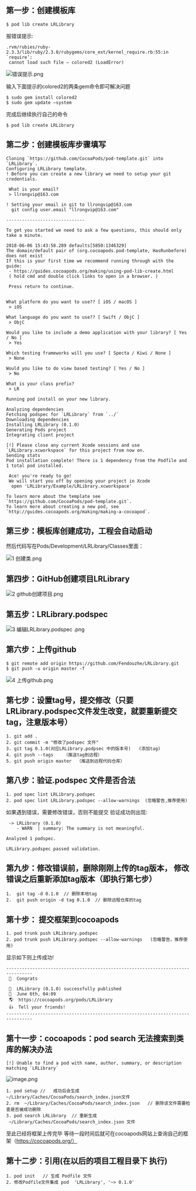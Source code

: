 ## 第一步：创建模板库
```
$ pod lib create LRLibrary
```
报错误提示: 
```
.rvm/rubies/ruby-2.3.3/lib/ruby/2.3.0/rubygems/core_ext/kernel_require.rb:55:in `require’:
 cannot load such file – colored2 (LoadError)
```
![错误提示.png](https://upload-images.jianshu.io/upload_images/1464492-5b978adfbe7c3281.png?imageMogr2/auto-orient/strip%7CimageView2/2/w/1240)

输入下面提示的colored2的两条gem命令即可解决问题 
```
$ sudo gem install colored2
$ sudo gem update –system
```

完成后继续执行自己的命令 
```
$ pod lib create LRLibrary
```
## 第二步：创建模板库步骤填写
```
Cloning `https://github.com/CocoaPods/pod-template.git` into `LRLibrary`.
Configuring LRLibrary template.
! Before you can create a new library we need to setup your git credentials.

 What is your email?
 > llrongvip@163.com

! Setting your email in git to llrongvip@163.com
  git config user.email "llrongvip@163.com"

------------------------------

To get you started we need to ask a few questions, this should only take a minute.

2018-06-06 15:43:58.289 defaults[5850:1346329] 
The domain/default pair of (org.cocoapods.pod-template, HasRunbefore) does not exist
If this is your first time we recommend running through with the guide: 
 - https://guides.cocoapods.org/making/using-pod-lib-create.html
 ( hold cmd and double click links to open in a browser. )

 Press return to continue.


What platform do you want to use?? [ iOS / macOS ]
 > iOS

What language do you want to use?? [ Swift / ObjC ]
 > ObjC

Would you like to include a demo application with your library? [ Yes / No ]
 > Yes

Which testing frameworks will you use? [ Specta / Kiwi / None ]
 > None

Would you like to do view based testing? [ Yes / No ]
 > No

What is your class prefix?
 > LR

Running pod install on your new library.

Analyzing dependencies
Fetching podspec for `LRLibrary` from `../`
Downloading dependencies
Installing LRLibrary (0.1.0)
Generating Pods project
Integrating client project

[!] Please close any current Xcode sessions and use `LRLibrary.xcworkspace` for this project from now on.
Sending stats
Pod installation complete! There is 1 dependency from the Podfile and 1 total pod installed.

 Ace! you're ready to go!
 We will start you off by opening your project in Xcode
  open 'LRLibrary/Example/LRLibrary.xcworkspace'

To learn more about the template see `https://github.com/CocoaPods/pod-template.git`.
To learn more about creating a new pod, see `http://guides.cocoapods.org/making/making-a-cocoapod`.
```
## 第三步：模板库创建成功，工程会自动启动
然后代码写在Pods/Development/LRLibrary/Classes里面：

![1 创建类.png](https://upload-images.jianshu.io/upload_images/1464492-da342d833abfaf21.png?imageMogr2/auto-orient/strip%7CimageView2/2/w/1240)

## 第四步：GitHub创建项目LRLibrary
![2 github创建项目.png](https://upload-images.jianshu.io/upload_images/1464492-c9dd88d58ba58760.png?imageMogr2/auto-orient/strip%7CimageView2/2/w/1240)

## 第五步：LRLibrary.podspec
![3 编辑LRLibrary.podspec .png](https://upload-images.jianshu.io/upload_images/1464492-318e769671c6df79.png?imageMogr2/auto-orient/strip%7CimageView2/2/w/1240)

## 第六步：上传github
```
$ git remote add origin https://github.com/Fendouzhe/LRLibrary.git
$ git push -u origin master -f
```

![4 上传github.png](https://upload-images.jianshu.io/upload_images/1464492-b52c5d53e755c4f3.png?imageMogr2/auto-orient/strip%7CimageView2/2/w/1240)

## 第七步：设置tag号，提交修改（只要LRLibrary.podspec文件发生改变，就要重新提交tag，注意版本号）
```
1. git add .
2. git commit -m "修改了podspec 文件"
3. git tag 0.1.0(对应LRLibrary.podpsec 中的版本号)   (添加tag)
4. git push --tags    （推送tag到远程）
5. git push origin master  （推送到远程代码仓库）
```

## 第八步：验证.podspec 文件是否合法
```
1. pod spec lint LRLibrary.podspec  
2. pod spec lint LRLibrary.podspec --allow-warnings  (忽略警告,推荐使用)
```
如果遇到错误，需要修改错误，否则不能提交
验证成功则出现:

```
 -> LRLibrary (0.1.0)
    - WARN  | summary: The summary is not meaningful.

Analyzed 1 podspec.

LRLibrary.podspec passed validation.
```

## 第九步：修改错误前，删除刚刚上传的tag版本， 修改错误之后重新添加tag版本（即执行第七步）
```
1.  git tag -d 0.1.0  // 删除本地tag
2.  git push origin -d tag 0.1.0  // 删除远程仓库的tag
```
## 第十步： 提交框架到cocoapods
```
1. pod trunk push LRLibrary.podspec  
2. pod trunk push LRLibrary.podspec --allow-warnings   (忽略警告，推荐使用)
```

显示如下则上传成功!
```
--------------------------------------------------------------------------------
 🎉  Congrats

 🚀  LRLibrary (0.1.0) successfully published
 📅  June 6th, 04:09
 🌎  https://cocoapods.org/pods/LRLibrary
 👍  Tell your friends!
--------------------------------------------------------------------------------
```

## 第十一步：cocoapods：pod search 无法搜索到类库的解决办法

```
[!] Unable to find a pod with name, author, summary, or description matching `LRLibrary`
```
![image.png](https://upload-images.jianshu.io/upload_images/1464492-6b4e9c214423a168.png?imageMogr2/auto-orient/strip%7CimageView2/2/w/880)

```
1. pod setup //   成功后会生成 ~/Library/Caches/CocoaPods/search_index.json文件
2. rm  ~/Library/Caches/CocoaPods/search_index.json   // 删除该文件需要检查是否被成功删除
3. pod search LRLibrary  // 重新生成  ~/Library/Caches/CocoaPods/search_index.json 文件
```

至此已经将框架上传完毕
等待一段时间后就可在cocoapods网站上查询自己的框架（https://cocoapods.org/）

## 第十二步：引用(在以后的项目工程目录下 执行)
```
1. pod init   // 生成 Podfile 文件
2. 修改Podfile文件集成 pod  'LRLibrary', '~> 0.1.0'
```
